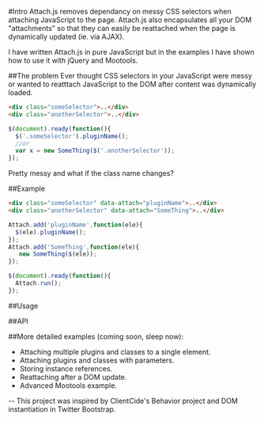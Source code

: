 #Intro
Attach.js removes dependancy on messy CSS selectors when attaching JavaScript to the page. Attach.js also encapsulates all your DOM "attachments" so that they can easily be reattached when the page is dynamically updated (ie. via AJAX). 

I have written Attach.js in pure JavaScript but in the examples I have shown how to use it with jQuery and Mootools.

##The problem
Ever thought CSS selectors in your JavaScript were messy or wanted to reatttach JavaScript to the DOM after content was dynamically loaded.
```html
<div class="someSelector">..</div>
<div class="anotherSelector">..</div>
```
```javascript
$(document).ready(function(){
  $('.someSelector').pluginName();
  //or
  var x = new SomeThing($('.anotherSelector'));
});
```
Pretty messy and what if the class name changes? 

##Example
```html
<div class="someSelector" data-attach="pluginName">..</div>
<div class="anotherSelector" data-attach="SomeThing">..</div>
```
```javascript
Attach.add('pluginName',function(ele){
  $(ele).pluginName();
});
Attach.add('SomeThing',function(ele){
   new SomeThing($(ele));
});

$(document).ready(function(){
  Attach.run();
});
```

##Usage

##API

##More detailed examples (coming soon, sleep now):
* Attaching multiple plugins and classes to a single element.
* Attaching plugins and classes with parameters.
* Storing instance references.
* Reattaching after a DOM update.
* Advanced Mootools example.

--
This project was inspired by ClientCide's Behavior project and DOM instantiation in Twitter Bootstrap.
